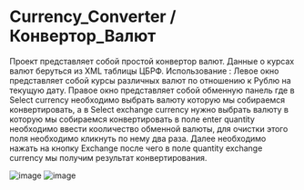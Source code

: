 # Currency_Converter / Конвертор_Валют
Проект представляет собой простой конвертор валют. Данные о курсах валют беруться из XML таблицы ЦБРФ. 
 Использование : 
Левое окно представляет собой курсы различных валют по отношению к Рублю на текущую дату. 
Правое окно представляет собой обменную панель где в Select currency необходимо выбрать валюту которую мы собираемся 
конвертировать, а в Select exchange currency нужно выбрать валюту в которую мы собираемся конвертировать
в поле enter quantity необходимо ввести кооличество обменной валюты, для очистки этого поля необходимо кликнуть по нему
два раза. Далее необходимо нажать на кнопку  Exchange после чего в поле quantity exchange currency мы получим результат конвертирования. 


 ![image](https://github.com/MrPepegaFrog/Currency_Converter/assets/132016716/7a8ef239-2226-46ec-9ec5-f0ecd3ea683e) 
 ![image](https://github.com/MrPepegaFrog/Currency_Converter/assets/132016716/5d47b27b-ed7f-40ed-ab56-bf2899e12142)

